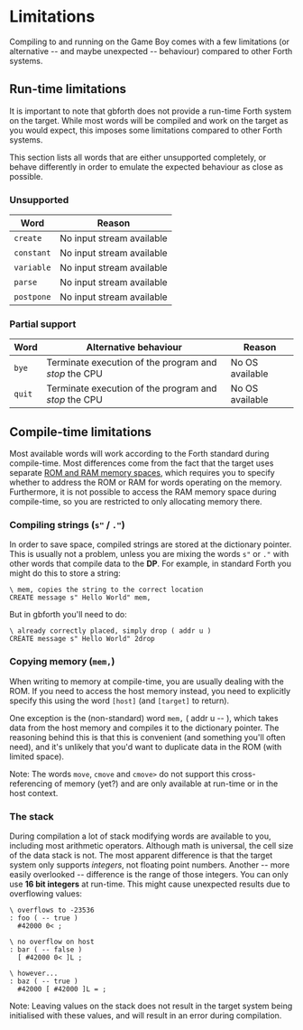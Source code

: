 # Limitations

Compiling to and running on the Game Boy comes with a few limitations
(or alternative -- and maybe unexpected -- behaviour) compared to other Forth
systems.

## Run-time limitations

It is important to note that gbforth does not provide a run-time Forth system on
the target. While most words will be compiled and work on the target as you
would expect, this imposes some limitations compared to other Forth systems.

This section lists all words that are either unsupported completely, or behave
differently in order to emulate the expected behaviour as close as possible.

### Unsupported

| Word | Reason |
| ---- | ------ |
| `create` | No input stream available |
| `constant` | No input stream available |
| `variable` | No input stream available |
| `parse` | No input stream available |
| `postpone` | No input stream available |

### Partial support

| Word     | Alternative behaviour                                                | Reason          |
| ----     | ---------------------                                                | ------          |
| `bye`    | Terminate execution of the program and _stop_ the CPU                | No OS available |
| `quit`   | Terminate execution of the program and _stop_ the CPU                | No OS available |

## Compile-time limitations

Most available words will work according to the Forth standard during
compile-time. Most differences come from the fact that the target uses separate
[ROM and RAM memory spaces](./memory.md), which requires you to specify whether
to address the ROM or RAM for words operating on the memory. Furthermore, it is
not possible to access the RAM memory space during compile-time, so you are
restricted to only allocating memory there.

### Compiling strings (`s"` / `."`)
In order to save space, compiled strings are stored at the dictionary pointer.
This is usually not a problem, unless you are mixing the words `s"` or `."` with
other words that compile data to the **DP**. For example, in standard Forth you
might do this to store a string:

```forth
\ mem, copies the string to the correct location
CREATE message s" Hello World" mem,
```

But in gbforth you'll need to do:

```forth
\ already correctly placed, simply drop ( addr u )
CREATE message s" Hello World" 2drop
```

### Copying memory (`mem,`)
When writing to memory at compile-time, you are usually dealing with the ROM.
If you need to access the host memory instead, you need to explicitly specify
this using the word `[host]` (and `[target]` to return).

One exception is the (non-standard) word `mem,` ( addr u -- ), which takes data
from the host memory and compiles it to the dictionary pointer. The reasoning
behind this is that this is convenient (and something you'll often need), and
it's unlikely that you'd want to duplicate data in the ROM (with limited space).

Note: The words `move`, `cmove` and `cmove>` do not support this
cross-referencing of memory (yet?) and are
only available at run-time or in the host context.

### The stack
During compilation a lot of stack modifying words are available to you, including
most arithmetic operators. Although math is universal, the cell size of the data
stack is not. The most apparent difference is that the target system only supports
_integers_, not floating point numbers. Another -- more easily overlooked --
difference is the range of those integers. You can only use **16 bit integers**
at run-time. This might cause unexpected results due to overflowing values:

```forth
\ overflows to -23536
: foo ( -- true )
  #42000 0< ;

\ no overflow on host
: bar ( -- false )
  [ #42000 0< ]L ;

\ however...
: baz ( -- true )
  #42000 [ #42000 ]L = ;
```

Note: Leaving values on the stack does not result in the target system being
initialised with these values, and will result in an error during compilation.
